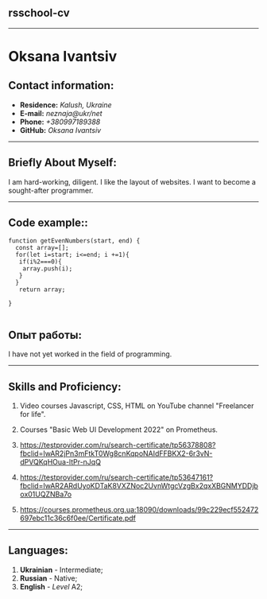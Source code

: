 
##           rsschool-cv 
***
#         __Oksana Ivantsiv__

## __Contact information:__ 
* __Residence:__   _Kalush, Ukraine_
* __E-mail:__ _neznaja@ukr/net_
* __Phone:__ _+380997189388_
* __GitHub:__ _Oksana Ivantsiv_
***

## __Briefly About Myself:__
I am hard-working, diligent. I like the layout of websites. I want to become a sought-after programmer.
***


## __Code example::__ 


```
function getEvenNumbers(start, end) {
  const array=[];
  for(let i=start; i<=end; i +=1){
   if(i%2===0){
    array.push(i);
   }
  }
   return array;  
   
}  
     
 ```


## __Опыт работы:__
I have not yet worked in the field of programming.
***

## __Skills and Proficiency:__

1. Video courses Javascript, CSS, HTML on YouTube channel "Freelancer for life".

1. Courses "Basic Web UI Development 2022" on Prometheus.

1. https://testprovider.com/ru/search-certificate/tp56378808?fbclid=IwAR2jPn3mFtkT0Wg8cnKqpoNAIdFFBKX2-6r3vN-dPVQKqHOua-ltPr-nJqQ

1. https://testprovider.com/ru/search-certificate/tp53647161?fbclid=IwAR2ARdUyoKDTaK8VXZNoc2UvnWtgcVzgBx2qxXBGNMYDDjbox01UQZNBa7o

1. https://courses.prometheus.org.ua:18090/downloads/99c229ecf552472697ebc11c36c6f0ee/Certificate.pdf
***


## __Languages:__
1. __Ukrainian__ - Intermediate;
1. __Russian__ - Native;
1. __English__ - _Level_ A2;
